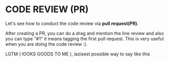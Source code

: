 # CODE REVIEW (PR)

Let's see how to conduct the code review via **pull request(PR)**.


After creating a PR, you can do a drag and mention the line review and also you can type "#1" it means tagging the first pull request. This is very useful when you are doing the code review :).

LGTM ( lOOKS GOODS TO ME ), lazisest possible way to say like this 
